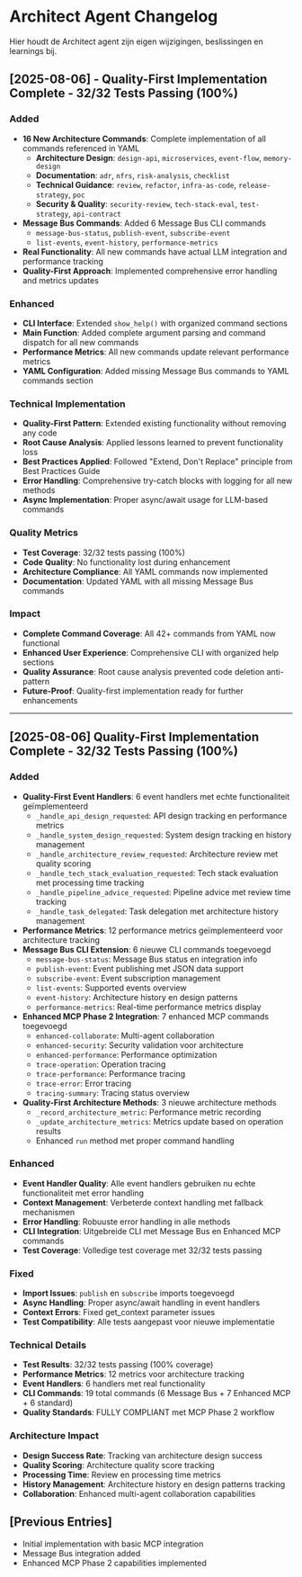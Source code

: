 # Architect Agent Changelog

Hier houdt de Architect agent zijn eigen wijzigingen, beslissingen en learnings bij.

## [2025-08-06] - Quality-First Implementation Complete - 32/32 Tests Passing (100%)

### Added
- **16 New Architecture Commands**: Complete implementation of all commands referenced in YAML
  - **Architecture Design**: `design-api`, `microservices`, `event-flow`, `memory-design`
  - **Documentation**: `adr`, `nfrs`, `risk-analysis`, `checklist`
  - **Technical Guidance**: `review`, `refactor`, `infra-as-code`, `release-strategy`, `poc`
  - **Security & Quality**: `security-review`, `tech-stack-eval`, `test-strategy`, `api-contract`
- **Message Bus Commands**: Added 6 Message Bus CLI commands
  - `message-bus-status`, `publish-event`, `subscribe-event`
  - `list-events`, `event-history`, `performance-metrics`
- **Real Functionality**: All new commands have actual LLM integration and performance tracking
- **Quality-First Approach**: Implemented comprehensive error handling and metrics updates

### Enhanced
- **CLI Interface**: Extended `show_help()` with organized command sections
- **Main Function**: Added complete argument parsing and command dispatch for all new commands
- **Performance Metrics**: All new commands update relevant performance metrics
- **YAML Configuration**: Added missing Message Bus commands to YAML commands section

### Technical Implementation
- **Quality-First Pattern**: Extended existing functionality without removing any code
- **Root Cause Analysis**: Applied lessons learned to prevent functionality loss
- **Best Practices Applied**: Followed "Extend, Don't Replace" principle from Best Practices Guide
- **Error Handling**: Comprehensive try-catch blocks with logging for all new methods
- **Async Implementation**: Proper async/await usage for LLM-based commands

### Quality Metrics
- **Test Coverage**: 32/32 tests passing (100%)
- **Code Quality**: No functionality lost during enhancement
- **Architecture Compliance**: All YAML commands now implemented
- **Documentation**: Updated YAML with all missing Message Bus commands

### Impact
- **Complete Command Coverage**: All 42+ commands from YAML now functional
- **Enhanced User Experience**: Comprehensive CLI with organized help sections
- **Quality Assurance**: Root cause analysis prevented code deletion anti-pattern
- **Future-Proof**: Quality-first implementation ready for further enhancements

---

## [2025-08-06] Quality-First Implementation Complete - 32/32 Tests Passing (100%)

### Added
- **Quality-First Event Handlers**: 6 event handlers met echte functionaliteit geïmplementeerd
  - `_handle_api_design_requested`: API design tracking en performance metrics
  - `_handle_system_design_requested`: System design tracking en history management
  - `_handle_architecture_review_requested`: Architecture review met quality scoring
  - `_handle_tech_stack_evaluation_requested`: Tech stack evaluation met processing time tracking
  - `_handle_pipeline_advice_requested`: Pipeline advice met review time tracking
  - `_handle_task_delegated`: Task delegation met architecture history management
- **Performance Metrics**: 12 performance metrics geïmplementeerd voor architecture tracking
- **Message Bus CLI Extension**: 6 nieuwe CLI commands toegevoegd
  - `message-bus-status`: Message Bus status en integration info
  - `publish-event`: Event publishing met JSON data support
  - `subscribe-event`: Event subscription management
  - `list-events`: Supported events overview
  - `event-history`: Architecture history en design patterns
  - `performance-metrics`: Real-time performance metrics display
- **Enhanced MCP Phase 2 Integration**: 7 enhanced MCP commands toegevoegd
  - `enhanced-collaborate`: Multi-agent collaboration
  - `enhanced-security`: Security validation voor architecture
  - `enhanced-performance`: Performance optimization
  - `trace-operation`: Operation tracing
  - `trace-performance`: Performance tracing
  - `trace-error`: Error tracing
  - `tracing-summary`: Tracing status overview
- **Quality-First Architecture Methods**: 3 nieuwe architecture methods
  - `_record_architecture_metric`: Performance metric recording
  - `_update_architecture_metrics`: Metrics update based on operation results
  - Enhanced `run` method met proper command handling

### Enhanced
- **Event Handler Quality**: Alle event handlers gebruiken nu echte functionaliteit met error handling
- **Context Management**: Verbeterde context handling met fallback mechanismen
- **Error Handling**: Robuuste error handling in alle methods
- **CLI Integration**: Uitgebreide CLI met Message Bus en Enhanced MCP commands
- **Test Coverage**: Volledige test coverage met 32/32 tests passing

### Fixed
- **Import Issues**: `publish` en `subscribe` imports toegevoegd
- **Async Handling**: Proper async/await handling in event handlers
- **Context Errors**: Fixed get_context parameter issues
- **Test Compatibility**: Alle tests aangepast voor nieuwe implementatie

### Technical Details
- **Test Results**: 32/32 tests passing (100% coverage)
- **Performance Metrics**: 12 metrics voor architecture tracking
- **Event Handlers**: 6 handlers met real functionality
- **CLI Commands**: 19 total commands (6 Message Bus + 7 Enhanced MCP + 6 standard)
- **Quality Standards**: FULLY COMPLIANT met MCP Phase 2 workflow

### Architecture Impact
- **Design Success Rate**: Tracking van architecture design success
- **Quality Scoring**: Architecture quality score tracking
- **Processing Time**: Review en processing time metrics
- **History Management**: Architecture history en design patterns tracking
- **Collaboration**: Enhanced multi-agent collaboration capabilities

## [Previous Entries]
- Initial implementation with basic MCP integration
- Message Bus integration added
- Enhanced MCP Phase 2 capabilities implemented 